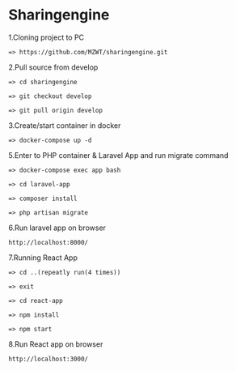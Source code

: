 # Sharingengine

1.Cloning project to PC

`=> https://github.com/MZWT/sharingengine.git`

2.Pull source from develop

`=> cd sharingengine`

`=> git checkout develop`

`=> git pull origin develop`
 
3.Create/start container in docker

`=> docker-compose up -d`

5.Enter to PHP container & Laravel App and run migrate command

`=> docker-compose exec app bash`

`=> cd laravel-app`

`=> composer install`

`=> php artisan migrate`

6.Run laravel app on browser

`http://localhost:8000/`

7.Running React App 

`=> cd ..(repeatly run(4 times))`

`=> exit`

`=> cd react-app`

`=> npm install`

`=> npm start`

8.Run React app on browser

`http://localhost:3000/`
